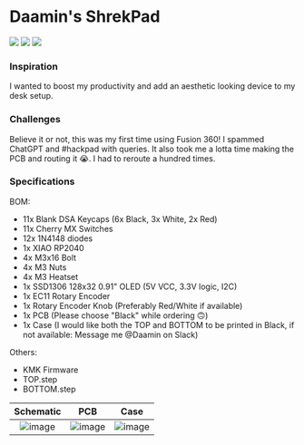 # Daamin's ShrekPad

![](assets/case1.png)
![](assets/case2.png)
![](assets/case3.png)

### Inspiration

I wanted to boost my productivity and add an aesthetic looking device to my desk setup.

### Challenges

Believe it or not, this was my first time using Fusion 360! I spammed ChatGPT and #hackpad with queries. It also took me a lotta time making the PCB and routing it 😭. I had to reroute a hundred times.

### Specifications

BOM:

- 11x Blank DSA Keycaps (6x Black, 3x White, 2x Red)
- 11x Cherry MX Switches
- 12x 1N4148 diodes
- 1x XIAO RP2040
- 4x M3x16 Bolt
- 4x M3 Nuts
- 4x M3 Heatset
- 1x SSD1306 128x32 0.91" OLED (5V VCC, 3.3V logic, I2C)
- 1x EC11 Rotary Encoder
- 1x Rotary Encoder Knob (Preferably Red/White if available)
- 1x PCB (Please choose "Black" while ordering 🙃)
- 1x Case (I would like both the TOP and BOTTOM to be printed in Black, if not available: Message me @Daamin on Slack)

Others:

- KMK Firmware
- TOP.step
- BOTTOM.step

|           Schematic            |           PCB            |            Case            |
| :----------------------------: | :----------------------: | :------------------------: |
| ![image](assets/schematic.png) | ![image](assets/pcb.png) | ![image](assets/case4.png) |
